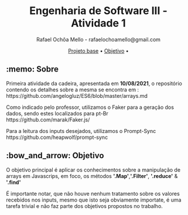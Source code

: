 <h1 align="center">Engenharia de Software III - Atividade 1 </h1>
<p align="center"> Rafael Ochôa Mello - rafaelochoamello@gmail.com </p>

<p align="center">
 <a href="#sobre">Projeto base</a> •
 <a href="#objetivo">Objetivo</a> • 
</p>

<p id="sobre">
  <h2> :memo: Sobre </h2>
  <p>
    Primeira atividade da cadeira, apresentada em <strong>10/08/2021</strong>,
    o repositório contendo os detalhes sobre a mesma se encontra em : https://github.com/angelogluz/ES6/blob/master/arrays.md
  </p>
  <p>
    Como indicado pelo professor, utilizamos o Faker para a geração dos dados, sendo estes localizados para pt-Br 
    https://github.com/marak/Faker.js/
  </p>
  <p>
    Para a leitura dos inputs desejados, utilizamos o Prompt-Sync 
    https://github.com/heapwolf/prompt-sync
  </p>
</p>

<p id="objetivo">
 <h2> :bow_and_arrow: Objetivo </h2>
   <p>
        O objetivo principal é aplicar os conhecimentos sobre a manipulação de arrays em Javascrips, em foco, os métodos
        <strong>'.Map'</strong>,<strong>'.Filter'</strong>, <strong>'.reduce'</strong> & <strong>'.find'</strong>
   </p>
   <p>
        É importante notar, que não houve nenhum tratamento sobre os valores recebidos nos inputs, mesmo que isto seja
        obviamente importate, é uma tarefa trivial e não faz parte dos objetivos propostos no trabalho.
   </p>
</p>
